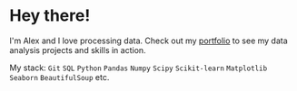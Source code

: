 # Hey there! 

I'm Alex and I love processing data. Check out my [portfolio](https://github.com/lunevaalex/Alexandra-Luneva---Data-Analysis-Portfolio) to see my data analysis projects and skills in action. 

My stack: `Git` `SQL` `Python` `Pandas` `Numpy` `Scipy` `Scikit-learn` `Matplotlib` `Seaborn` `BeautifulSoup` etc.
